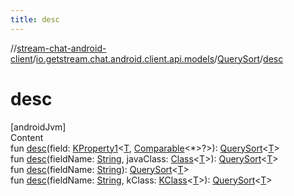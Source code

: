 ```yaml
---
title: desc
---
```

//[stream-chat-android-client](../../../index.md)/[io.getstream.chat.android.client.api.models](../index.md)/[QuerySort](index.md)/[desc](desc.md)



# desc  
[androidJvm]  
Content  
fun [desc](desc.md)(field: [KProperty1](https://kotlinlang.org/api/latest/jvm/stdlib/kotlin.reflect/-k-property1/index.html)&lt;[T](index.md), [Comparable](https://kotlinlang.org/api/latest/jvm/stdlib/kotlin/-comparable/index.html)&lt;*&gt;?&gt;): [QuerySort](index.md)&lt;[T](index.md)&gt;  
fun [desc](desc.md)(fieldName: [String](https://kotlinlang.org/api/latest/jvm/stdlib/kotlin/-string/index.html), javaClass: [Class](https://developer.android.com/reference/kotlin/java/lang/Class.html)&lt;[T](index.md)&gt;): [QuerySort](index.md)&lt;[T](index.md)&gt;  
fun [desc](desc.md)(fieldName: [String](https://kotlinlang.org/api/latest/jvm/stdlib/kotlin/-string/index.html)): [QuerySort](index.md)&lt;[T](index.md)&gt;  
fun [desc](desc.md)(fieldName: [String](https://kotlinlang.org/api/latest/jvm/stdlib/kotlin/-string/index.html), kClass: [KClass](https://kotlinlang.org/api/latest/jvm/stdlib/kotlin.reflect/-k-class/index.html)&lt;[T](index.md)&gt;): [QuerySort](index.md)&lt;[T](index.md)&gt;  



